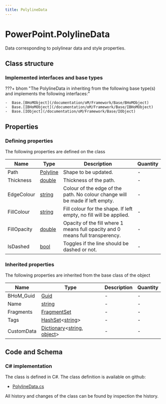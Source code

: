 ```yaml
---
title: PolylineData
---
```


# PowerPoint.PolylineData

Data corresponding to polylinear data and style properties.

## Class structure

### Implemented interfaces and base types

???+ bhom "The PolylineData in inheriting from the following base type(s) and implements the following interfaces:"

    -  Base.[BHoMObject](/documentation/oM/Framework/Base/BHoMObject)
    -  Base.[IBHoMObject](/documentation/oM/Framework/Base/IBHoMObject)
    -  Base.[IObject](/documentation/oM/Framework/Base/IObject)


## Properties



### Defining properties

The following properties are defined on the class

| Name             | Type             | Description      | Quantity         |
|------------------|------------------|------------------|------------------|
| Path | [Polyline](/documentation/oM/Dimensional/Geometry/Polyline) | Shape to be updated. | - |
| Thickness | [double](https://learn.microsoft.com/en-us/dotnet/api/System.Double?view=netstandard-2.0) | Thickness of the path. | - |
| EdgeColour | [string](https://learn.microsoft.com/en-us/dotnet/api/System.String?view=netstandard-2.0) | Colour of the edge of the path. No colour change will be made if left empty. | - |
| FillColour | [string](https://learn.microsoft.com/en-us/dotnet/api/System.String?view=netstandard-2.0) | Fill colour for the shape. If left empty, no fill will be applied. | - |
| FillOpacity | [double](https://learn.microsoft.com/en-us/dotnet/api/System.Double?view=netstandard-2.0) | Opacity of the fill where 1 means full opacity and 0 means full transperency. | - |
| IsDashed | [bool](https://learn.microsoft.com/en-us/dotnet/api/System.Boolean?view=netstandard-2.0) | Toggles if the line should be dashed or not. | - |


### Inherited properties
The following properties are inherited from the base class of the object

| Name             | Type             | Description      | Quantity         |
|------------------|------------------|------------------|------------------|
| BHoM_Guid | [Guid](https://learn.microsoft.com/en-us/dotnet/api/System.Guid?view=netstandard-2.0) | - | - |
| Name | [string](https://learn.microsoft.com/en-us/dotnet/api/System.String?view=netstandard-2.0) | - | - |
| Fragments | [FragmentSet](/documentation/oM/Framework/Base/FragmentSet) | - | - |
| Tags | [HashSet](https://learn.microsoft.com/en-us/dotnet/api/System.Collections.Generic.HashSet-1?view=netstandard-2.0)&lt;[string](https://learn.microsoft.com/en-us/dotnet/api/System.String?view=netstandard-2.0)&gt; | - | - |
| CustomData | [Dictionary](https://learn.microsoft.com/en-us/dotnet/api/System.Collections.Generic.Dictionary-2?view=netstandard-2.0)&lt;[string](https://learn.microsoft.com/en-us/dotnet/api/System.String?view=netstandard-2.0), [object](https://learn.microsoft.com/en-us/dotnet/api/System.Object?view=netstandard-2.0)&gt; | - | - |


## Code and Schema

### C# implementation

The class is defined in C#. The class definition is available on github:

- [PolylineData.cs](https://github.com/BHoM/PowerPoint_Toolkit/blob/develop/PowerPoint_oM/Update/PolylineData.cs)

All history and changes of the class can be found by inspection the history.
